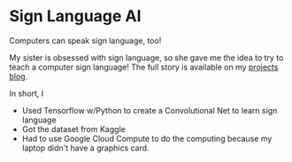 # Sign Language AI 
Computers can speak sign language, too! 

My sister is obsessed with sign language, so she gave me the idea to try to teach a computer sign language! The full story is available on my 
[projects blog](projects.rajshrimali.com). 

In short, I 
- Used Tensorflow w/Python to create a Convolutional Net to learn sign language 
- Got the dataset from Kaggle 
- Had to use Google Cloud Compute to do the computing because my laptop didn't have a graphics card. 

